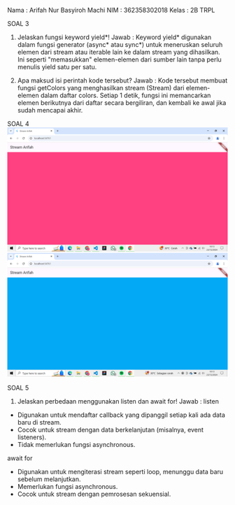Nama : Arifah Nur Basyiroh Machi
NIM : 362358302018
Kelas : 2B TRPL

SOAL 3
1. Jelaskan fungsi keyword yield*!
Jawab :
Keyword yield* digunakan dalam fungsi generator (async* atau sync*) untuk meneruskan seluruh elemen dari stream atau iterable lain ke dalam stream yang dihasilkan. Ini seperti "memasukkan" elemen-elemen dari sumber lain tanpa perlu menulis yield satu per satu.

2. Apa maksud isi perintah kode tersebut?
Jawab :
Kode tersebut membuat fungsi getColors yang menghasilkan stream (Stream<Color>) dari elemen-elemen dalam daftar colors. Setiap 1 detik, fungsi ini memancarkan elemen berikutnya dari daftar secara bergiliran, dan kembali ke awal jika sudah mencapai akhir.

SOAL 4
![alt text](image.png)
![alt text](image-1.png)

SOAL 5
1. Jelaskan perbedaan menggunakan listen dan await for!
Jawab :
listen
- Digunakan untuk mendaftar callback yang dipanggil setiap kali ada data baru di stream.
- Cocok untuk stream dengan data berkelanjutan (misalnya, event listeners).
- Tidak memerlukan fungsi asynchronous.

await for
- Digunakan untuk mengiterasi stream seperti loop, menunggu data baru sebelum melanjutkan.
- Memerlukan fungsi asynchronous.
- Cocok untuk stream dengan pemrosesan sekuensial.
